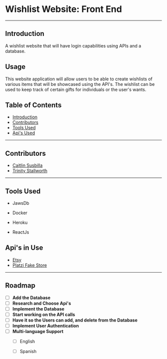 <h1>Wishlist Website: Front End</h1>
<hr>
<!-- An introduction of the read me and the project.-->
<h2 id="introduction">Introduction</h2>
<p>A wishlist website that will have login capabilities using APIs and a database.</p>

<!-- Detailing how the application can be used.-->
<h2 id="usage" >Usage</h2>
<p>This website application will allow users to be able to create wishlists of various items that will be showcased using the API's. The wishlist can be used to keep track of certain gifts for individuals or the user's wants.</p>

<!-- A table of contents for easier access of scrolling through the readme.-->
<h2>Table of Contents</h2>
<ul>
  <li>
    <a href="#introduction">Introduction</a>
  </li>
  <li>
    <a href="#contributors">Contributors</a>
  </li>
  <li>
    <a href="#builtWith">Tools Used</a>
  </li>
  <li>
    <a href="#Apis">Api's Used</a>
  </li>
</ul>
<hr>
<!-- The project contributors include backend and front-end developers. This also includes links to their GitHub profiles.-->
<h2 id="contributors">Contributors</h2>
<ul>
  <li>
    <a href="https://github.com/caitlinsusbilla">Caitlin Susbilla</a>
  </li>
  <li>
    <a href="https://github.com/Trinity5757">Trinity Stallworth</a>
  </li>
</ul>
<hr>

<!-- Items that will be used for building the website. .-->
<h2 id="builtWith">Tools Used</h2> 
<ul>
  <li>
    <p>JawsDb</p>
  </li>
  <li>
    <p>Docker</p>
  </li>
  <li>
    <p>Heroku</p>
  </li>
  <li>
    <p>ReactJs</p>
  </li>
</ul>

<!-- Examples of the Api's that can be used for the wishlist application -->
<h2 id="Apis">Api's in Use</h2> 
<ul>
  <li>
    <a href="https://developers.etsy.com/documentation/">Etsy</a>
  </li>
  <li>
    <a href="https://fakeapi.platzi.com/">Platzi Fake Store</a>
  </li>
</ul>

<hr>

<!-- Roadmap for the project -->
<h2 id ="roadmap">Roadmap</h2>

- [ ] **Add the Database**
- [ ] **Research and Choose Api's**
- [ ] **Implement the Database**
- [ ] **Start working on the API calls**
- [ ] **Have it so the Users can add, and delete from the Database**
- [ ] **Implement User Authentication**
- [ ] **Multi-language Support**
    - [ ] English
    - [ ] Spanish


